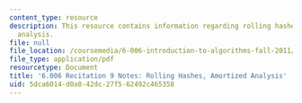 ```yaml
---
content_type: resource
description: This resource contains information regarding rolling hashes, amortized
  analysis.
file: null
file_location: /coursemedia/6-006-introduction-to-algorithms-fall-2011/5dca6014d0a842dc27f562492c465358_MIT6_006F11_rec09.pdf
file_type: application/pdf
resourcetype: Document
title: '6.006 Recitation 9 Notes: Rolling Hashes, Amortized Analysis'
uid: 5dca6014-d0a8-42dc-27f5-62492c465358
---
```

